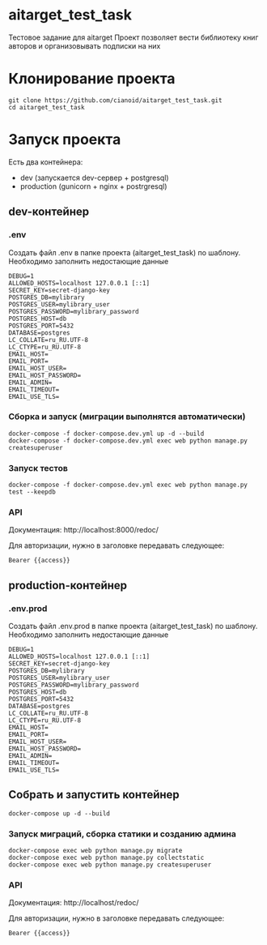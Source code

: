 # aitarget_test_task
Тестовое задание для aitarget
Проект позволяет вести библиотеку книг авторов и организовывать 
подписки на них

# Клонирование проекта

```
git clone https://github.com/cianoid/aitarget_test_task.git
cd aitarget_test_task
```

# Запуск проекта

Есть два контейнера:
* dev (запускается dev-сервер + postgresql)
* production (gunicorn + nginx + postrgresql)

## dev-контейнер

### .env
Создать файл .env в папке проекта (aitarget_test_task) по шаблону.
Необходимо заполнить недостающие данные

```
DEBUG=1
ALLOWED_HOSTS=localhost 127.0.0.1 [::1]
SECRET_KEY=secret-django-key
POSTGRES_DB=mylibrary
POSTGRES_USER=mylibrary_user
POSTGRES_PASSWORD=mylibrary_password
POSTGRES_HOST=db
POSTGRES_PORT=5432
DATABASE=postgres
LC_COLLATE=ru_RU.UTF-8
LC_CTYPE=ru_RU.UTF-8
EMAIL_HOST=
EMAIL_PORT=
EMAIL_HOST_USER=
EMAIL_HOST_PASSWORD=
EMAIL_ADMIN=
EMAIL_TIMEOUT=
EMAIL_USE_TLS=
```

### Сборка и запуск (миграции выполнятся автоматически)
```
docker-compose -f docker-compose.dev.yml up -d --build
docker-compose -f docker-compose.dev.yml exec web python manage.py createsuperuser
```

### Запуск тестов

```
docker-compose -f docker-compose.dev.yml exec web python manage.py test --keepdb
```

### API

Документация: http://localhost:8000/redoc/

Для авторизации, нужно в заголовке передавать следующее:
```
Bearer {{access}}
```

## production-контейнер

### .env.prod
Создать файл .env.prod в папке проекта (aitarget_test_task) по шаблону.
Необходимо заполнить недостающие данные

```
DEBUG=1
ALLOWED_HOSTS=localhost 127.0.0.1 [::1]
SECRET_KEY=secret-django-key
POSTGRES_DB=mylibrary
POSTGRES_USER=mylibrary_user
POSTGRES_PASSWORD=mylibrary_password
POSTGRES_HOST=db
POSTGRES_PORT=5432
DATABASE=postgres
LC_COLLATE=ru_RU.UTF-8
LC_CTYPE=ru_RU.UTF-8
EMAIL_HOST=
EMAIL_PORT=
EMAIL_HOST_USER=
EMAIL_HOST_PASSWORD=
EMAIL_ADMIN=
EMAIL_TIMEOUT=
EMAIL_USE_TLS=
```


## Собрать и запустить контейнер 

```
docker-compose up -d --build 
```

### Запуск миграций, сборка статики и созданию админа
```
docker-compose exec web python manage.py migrate
docker-compose exec web python manage.py collectstatic
docker-compose exec web python manage.py createsuperuser
```

### API

Документация: http://localhost/redoc/

Для авторизации, нужно в заголовке передавать следующее:
```
Bearer {{access}}
```

